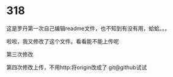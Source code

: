 318
===
这是罗丹第一次自己编辑readme文件，也不知到有没有用，蛤蛤。。。


啦啦，我又修改了这个文件。看看能不能上传呢

第三次修改

第四次修改上传，不用http:将origin改成了 git@github试试
